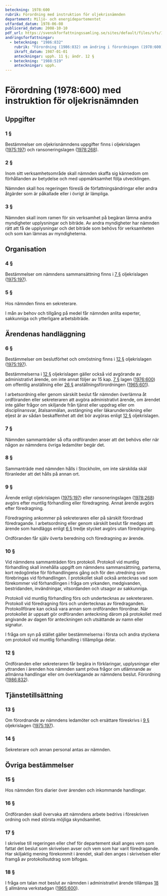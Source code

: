 ```yaml
---
beteckning: 1978:600
rubrik: Förordning med instruktion för oljekrisnämnden
departement: Miljö- och energidepartementet
utfardad_datum: 1978-06-08
publicerad_datum: 2008-10-10
pdf_url: https://svenskforfattningssamling.se/sites/default/files/sfs/1978-06/SFS1978-600.pdf
andringsforfattningar:
  - beteckning: "1986:832"
    rubrik: "Förordning (1986:832) om ändring i förordningen (1978:600) med instruktion för oljekrisnämnden"
    ikraft_datum: 1987-01-01
    anteckningar: upph. 11 §; ändr. 12 §
  - beteckning: "1988:519"
    anteckningar: upph.
---
```


# Förordning (1978:600) med instruktion för oljekrisnämnden

## Uppgifter

### 1 §

Bestämmelser om oljekrisnämndens uppgifter finns i oljekrislagen ([1975:197](https://selex.se/eli/sfs/1975/197)) och ransoneringslagen ([1978:268](https://selex.se/eli/sfs/1978/268)).

### 2 §

Inom sitt verksamhetsområde skall nämnden skaffa sig kännedom om förhållanden av betydelse och med uppmärksamhet följa utvecklingen.

Nämnden skall hos regeringen föreslå de författningsändringar eller andra åtgärder som är påkallade eller i övrigt är lämpliga.

### 3 §

Nämnden skall inom ramen för sin verksamhet på begäran lämna andra myndigheter upplysningar och biträde. Av andra myndigheter har nämnden rätt att få de upplysningar och det biträde som behövs för verksamheten och som kan lämnas av myndigheterna.

## Organisation

### 4 §

Bestämmelser om nämndens sammansättning finns i [7 §](#7) oljekrislagen ([1975:197](https://selex.se/eli/sfs/1975/197)).

### 5 §

Hos nämnden finns en sekreterare.

I mån av behov och tillgång på medel får nämnden anlita experter, sakkunniga och ytterligare arbetsbiträde.

## Ärendenas handläggning

### 6 §

Bestämmelser om beslutförhet och omröstning finns i [12 §](#12) oljekrislagen ([1975:197](https://selex.se/eli/sfs/1975/197)).

Bestämmelserna i [12 §](#12) oljekrislagen gäller också vid avgörande av administrativt ärende, om inte annat följer av 15 kap. [7 §](#kap15.7) lagen ([1976:600](https://selex.se/eli/sfs/1976/600)) om offentlig anställning eller [26 §](#26) anställningsförordningen ([1965:601](https://selex.se/eli/sfs/1965/601)).

I arbetsordning eller genom särskilt beslut får nämnden överlämna åt ordföranden eller sekreteraren att avgöra administrativt ärende, om ärendet inte gäller frågor om skiljande från tjänst eller uppdrag eller om disciplinansvar, åtalsanmälan, avstängning eller läkarundersökning eller eljest är av sådan beskaffenhet att det bör avgöras enligt [12 §](#12) oljekrislagen.

### 7 §

Nämnden sammanträder så ofta ordföranden anser att det behövs eller när någon av nämndens övriga ledamöter begär det.

### 8 §

Sammanträde med nämnden hålls i Stockholm, om inte särskilda skäl föranleder att det hålls på annan ort.

### 9 §

Ärende enligt oljekrislagen ([1975:197](https://selex.se/eli/sfs/1975/197)) eller ransoneringslagen ([1978:268](https://selex.se/eli/sfs/1978/268)) avgörs efter muntlig förhandling eller föredragning. Annat ärende avgörs efter föredragning.

Föredragning ankommer på sekreteraren eller på särskilt förordnad föredragande. I arbetsordning eller genom särskilt beslut får medges att ärende som handläggs enligt [6 §](#6) tredje stycket avgörs utan föredragning.

Ordföranden får själv överta beredning och föredragning av ärende.

### 10 §

Vid nämndens sammanträden förs protokoll. Protokoll vid muntlig förhandling skall innehålla uppgift om nämndens sammansättning, parterna, kort redogörelse för förhandlingens gång och för den utredning som förebringas vid förhandlingen. I protokollet skall också antecknas vad som förekommer vid förhandlingen i fråga om yrkanden, medgivanden, bestridanden, invändningar, vitsordanden och utsagor av sakkunniga.

Protokoll vid muntlig förhandling förs och undertecknas av sekreteraren. Protokoll vid föredragning förs och undertecknas av föredraganden. Protokollförare kan också vara annan som ordföranden förordnar. När protokollet är uppsatt gör ordföranden anteckning därom på protokollet med angivande av dagen för anteckningen och utsättande av namn eller signatur.

I fråga om syn på stället gäller bestämmelserna i första och andra styckena om protokoll vid muntlig förhandling i tillämpliga delar.

### 12 §

Ordföranden eller sekreteraren får begära in förklaringar, upplysningar eller yttranden i ärenden hos nämnden samt pröva frågor om utlämnande av allmänna handlingar eller om överklagande av nämndens beslut. Förordning ([1986:832](https://selex.se/eli/sfs/1986/832)).

## Tjänstetillsättning

### 13 §

Om förordnande av nämndens ledamöter och ersättare föreskrivs i [9 §](#9) oljekrislagen ([1975:197](https://selex.se/eli/sfs/1975/197)).

### 14 §

Sekreterare och annan personal antas av nämnden.

## Övriga bestämmelser

### 15 §

Hos nämnden förs diarier över ärenden och inkommande handlingar.

### 16 §

Ordföranden skall övervaka att nämndens arbete bedrivs i föreskriven ordning och med största möjliga skyndsamhet.

### 17 §

I skrivelse till regeringen eller chef för departement skall anges vem som fattat det beslut som skrivelsen avser och vem som har varit föredragande. Har skiljaktig mening förekommit i ärendet, skall den anges i skrivelsen eller framgå av protokollsutdrag som bifogas.

### 18 §

I fråga om talan mot beslut av nämnden i administrativt ärende tillämpas [18 §](#18) allmänna verkstadgan ([1965:600](https://selex.se/eli/sfs/1965/600)).